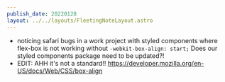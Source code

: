 ```yaml
---
publish_date: 20220128    
layout: ../../layouts/FleetingNoteLayout.astro
---
```

- noticing safari bugs in a work project with styled components where flex-box is not working without `-webkit-box-align: start;`   Does our styled components package need to be updated?!
- EDIT: AHH it's not a standard!! https://developer.mozilla.org/en-US/docs/Web/CSS/box-align
